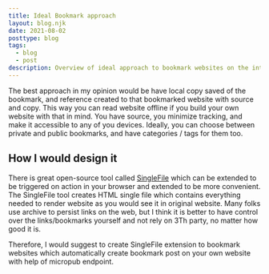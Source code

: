```yaml
---
title: Ideal Bookmark approach
layout: blog.njk
date: 2021-08-02
posttype: blog
tags:
  - blog
  - post
description: Overview of ideal approach to bookmark websites on the internet.
---
```

The best approach in my opinion would be have local copy saved of the bookmark, and reference created to that bookmarked website with source and copy. This way you can read website offline if you build your own website with that in mind. You have source, you minimize tracking, and make it accessible to any of you devices. Ideally, you can choose between private and public bookmarks, and have categories / tags for them too.


## How I would design it

There is great open-source tool called [SingleFile](https://github.com/gildas-lormeau/SingleFile) which can be extended to be triggered on action in your browser and extended to be more convenient. The SingleFile tool creates HTML single file which contains everything needed to render website as you would see it in original website. Many folks use archive to persist links on the web, but I think it is better to have control over the links/bookmarks yourself and not rely on 3Th party, no matter how good it is.

Therefore, I would suggest to create SingleFile extension to bookmark websites which automatically create bookmark post on your own website with help of micropub endpoint.

